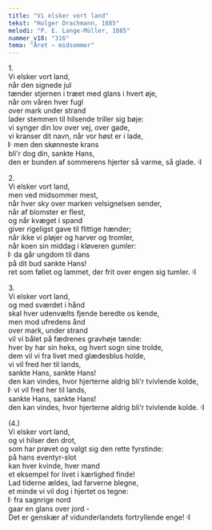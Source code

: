 ```yaml
---
title: "Vi elsker vort land"
tekst: "Holger Drachmann, 1885"
melodi: "P. E. Lange-Müller, 1885"
nummer_v18: "316"
tema: "Året – midsommer"
---
```


1\.\
Vi elsker vort land,\
når den signede jul\
tænder stjernen i træet med glans i hvert øje,\
når om våren hver fugl\
over mark under strand\
lader stemmen til hilsende triller sig bøje:\
vi synger din lov over vej, over gade,\
vi kranser dit navn, når vor høst er i lade,\
𝄆 men den skønneste krans\
bli'r dog din, sankte Hans,\
den er bunden af sommerens hjerter så varme, så glade. 𝄇

2\.\
Vi elsker vort land,\
men ved midsommer mest,\
når hver sky over marken velsignelsen sender,\
når af blomster er flest,\
og når kvæget i spand\
giver rigeligst gave til flittige hænder;\
når ikke vi pløjer og harver og tromler,\
når koen sin middag i kløveren gumler:\
𝄆 da går ungdom til dans\
på dit bud sankte Hans!\
ret som føllet og lammet, der frit over engen sig tumler. 𝄇

3\.\
Vi elsker vort land,\
og med sværdet i hånd\
skal hver udenvælts fjende beredte os kende,\
men mod ufredens ånd\
over mark, under strand\
vil vi bålet på fædrenes gravhøje tænde:\
hver by har sin heks, og hvert sogn sine trolde,\
dem vil vi fra livet med glædesblus holde,\
vi vil fred her til lands,\
sankte Hans, sankte Hans!\
den kan vindes, hvor hjerterne aldrig bli'r tvivlende kolde,\
𝄆 vi vil fred her til lands,\
sankte Hans, sankte Hans!\
den kan vindes, hvor hjerterne aldrig bli'r tvivlende kolde. 𝄇

(4\.)\
Vi elsker vort land,\
og vi hilser den drot,\
som har prøvet og valgt sig den rette fyrstinde:\
på hans eventyr-slot\
kan hver kvinde, hver mand\
et eksempel for livet i kærlighed finde!\
Lad tiderne ældes, lad farverne blegne,\
et minde vi vil dog i hjertet os tegne:\
𝄆 fra sagnrige nord\
gaar en glans over jord -\
Det er genskær af vidunderlandets fortryllende enge! 𝄇